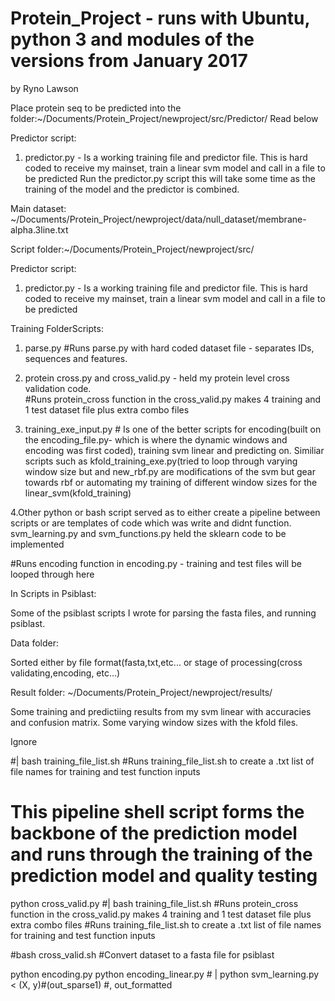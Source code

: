 # Protein_Project - runs with Ubuntu, python 3 and modules of the versions from January 2017 
by Ryno Lawson




Place protein seq to be predicted into the folder:~/Documents/Protein_Project/newproject/src/Predictor/
Read below

Predictor script:
1. predictor.py  - Is a working training file and predictor file. This is hard coded to receive my mainset, train a linear svm model and call in a file to be predicted 
Run the predictor.py script this will take some time as the training of the model and the predictor is combined.



Main dataset:
~/Documents/Protein_Project/newproject/data/null_dataset/membrane-alpha.3line.txt



Script folder:~/Documents/Protein_Project/newproject/src/



Predictor script:
1. predictor.py  - Is a working training file and predictor file. This is hard coded to receive my mainset, train a linear svm model and call in a file to be predicted



Training FolderScripts:


1. parse.py    #Runs parse.py with hard coded dataset file - separates IDs, sequences and features.

2. protein cross.py and cross_valid.py - held my protein level cross validation code.  
#Runs protein_cross function in the cross_valid.py makes 4 training and 1 test dataset file plus extra combo files   

3. training_exe_input.py # Is one of the better scripts for encoding(built on the encoding_file.py- which is where the dynamic windows and encoding was first coded), training svm linear and predicting on. Similiar scripts such as kfold_training_exe.py(tried to loop through varying window size but  and new_rbf.py are modifications of the svm but gear towards rbf or automating my training of different window sizes for the linear_svm(kfold_training)

4.Other python or bash script served as to either create a pipeline between scripts or are templates of code which was write and didnt function. svm_learning.py and svm_functions.py held the sklearn code to be implemented 


#Runs encoding function in encoding.py - training and test files will be looped through here    

In Scripts in Psiblast:

Some of the psiblast scripts I wrote for parsing the fasta files, and running psiblast.

Data folder:

Sorted either by file format(fasta,txt,etc... or stage of processing(cross validating,encoding, etc...)


Result folder:
~/Documents/Protein_Project/newproject/results/

Some training and predictiing results from my svm linear with accuracies and confusion matrix. Some varying window sizes with the kfold files.



Ignore


#| bash training_file_list.sh 
#Runs training_file_list.sh to create a .txt list of file names for training and test function inputs



# This pipeline shell script forms the backbone of the prediction model and runs through the training of the prediction model and quality testing
   


python cross_valid.py #| bash training_file_list.sh  #Runs protein_cross function in the cross_valid.py makes 4 training and 1 test dataset file plus extra combo files   #Runs training_file_list.sh to create a .txt list of file names for training and test function inputs

#bash cross_valid.sh     #Convert dataset to a fasta file for psiblast

python encoding.py
python encoding_linear.py # | python svm_learning.py < (X, y)#(out_sparse1) #, out_formatted    



